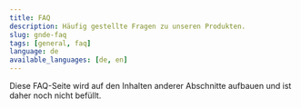 ```yaml
---
title: FAQ
description: Häufig gestellte Fragen zu unseren Produkten.
slug: gnde-faq
tags: [general, faq] 
language: de
available_languages: [de, en]
---
```


Diese FAQ-Seite wird auf den Inhalten anderer Abschnitte aufbauen und ist daher noch nicht befüllt.